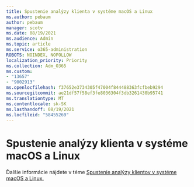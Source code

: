```yaml
---
title: Spustenie analýzy klienta v systéme macOS a Linux
ms.author: pebaum
author: pebaum
manager: scotv
ms.date: 08/19/2021
ms.audience: Admin
ms.topic: article
ms.service: o365-administration
ROBOTS: NOINDEX, NOFOLLOW
localization_priority: Priority
ms.collection: Adm_O365
ms.custom:
- "13657"
- "9002913"
ms.openlocfilehash: f37652e3734305f47004f844488363fcfbeb9294
ms.sourcegitcommit: ae21df57f58ef3fe8036304f3db3261430b95741
ms.translationtype: MT
ms.contentlocale: sk-SK
ms.lasthandoff: 08/19/2021
ms.locfileid: "58455269"
---
```

# <a name="run-the-client-analyzer-on-macos-and-linux"></a>Spustenie analýzy klienta v systéme macOS a Linux

Ďalšie informácie nájdete v téme [Spustenie analýzy klientov v systéme macOS a Linux.](https://docs.microsoft.com/microsoft-365/security/defender-endpoint/run-analyzer-macos-linux)